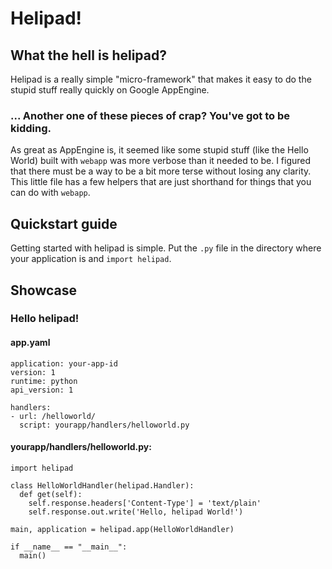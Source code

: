 # Helipad!

## What the hell is helipad?

Helipad is a really simple "micro-framework" that makes it easy to do the stupid
stuff really quickly on Google AppEngine.

### ... Another one of these pieces of crap? You've got to be kidding.

As great as AppEngine is, it seemed like some stupid stuff (like the Hello World)
built with `webapp` was more verbose than it needed to be. I figured that there
must be a way to be a bit more terse without losing any clarity. This little file
has a few helpers that are just shorthand for things that you can do with `webapp`.

## Quickstart guide

Getting started with helipad is simple. Put the `.py` file in the directory where
your application is and `import helipad`.

## Showcase

### Hello helipad!

#### app.yaml

    application: your-app-id
    version: 1
    runtime: python
    api_version: 1

    handlers:
    - url: /helloworld/
      script: yourapp/handlers/helloworld.py

#### yourapp/handlers/helloworld.py:

    import helipad

    class HelloWorldHandler(helipad.Handler):
      def get(self):
        self.response.headers['Content-Type'] = 'text/plain'
        self.response.out.write('Hello, helipad World!')

    main, application = helipad.app(HelloWorldHandler)

    if __name__ == "__main__":
      main()


